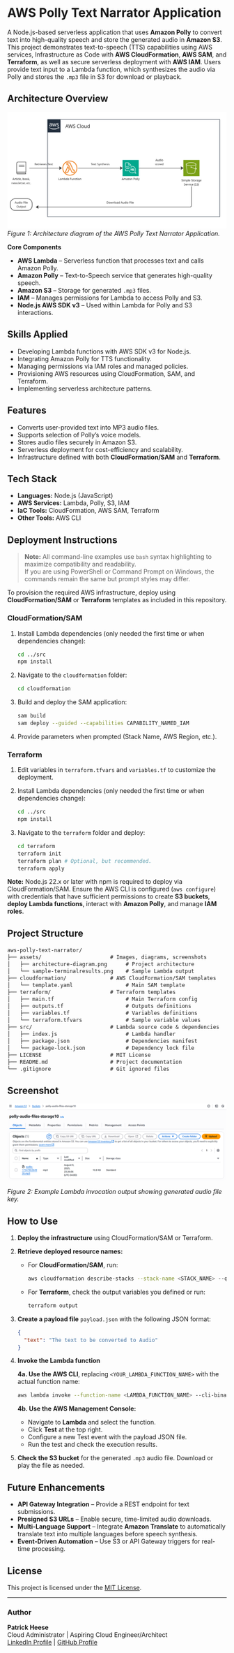 # AWS Polly Text Narrator Application
A Node.js-based serverless application that uses **Amazon Polly** to convert text into high-quality speech and store the generated audio in **Amazon S3**. This project demonstrates text-to-speech (TTS) capabilities using AWS services, Infrastructure as Code with **AWS CloudFormation**, **AWS SAM**, and **Terraform**, as well as secure serverless deployment with **AWS IAM**. Users provide text input to a Lambda function, which synthesizes the audio via Polly and stores the `.mp3` file in S3 for download or playback.

## Architecture Overview
![Architecture Diagram](assets/architecture-diagram.png)  
*Figure 1: Architecture diagram of the AWS Polly Text Narrator Application.*

**Core Components**  
- **AWS Lambda** – Serverless function that processes text and calls Amazon Polly.  
- **Amazon Polly** – Text-to-Speech service that generates high-quality speech.  
- **Amazon S3** – Storage for generated `.mp3` files.  
- **IAM** – Manages permissions for Lambda to access Polly and S3.  
- **Node.js AWS SDK v3** – Used within Lambda for Polly and S3 interactions.

## Skills Applied
- Developing Lambda functions with AWS SDK v3 for Node.js.  
- Integrating Amazon Polly for TTS functionality.  
- Managing permissions via IAM roles and managed policies.  
- Provisioning AWS resources using CloudFormation, SAM, and Terraform.  
- Implementing serverless architecture patterns.

## Features
- Converts user-provided text into MP3 audio files.  
- Supports selection of Polly’s voice models.
- Stores audio files securely in Amazon S3.  
- Serverless deployment for cost-efficiency and scalability.  
- Infrastructure defined with both **CloudFormation/SAM** and **Terraform**.

## Tech Stack
- **Languages:** Node.js (JavaScript)  
- **AWS Services:** Lambda, Polly, S3, IAM  
- **IaC Tools:** CloudFormation, AWS SAM, Terraform  
- **Other Tools:** AWS CLI

## Deployment Instructions
> **Note:** All command-line examples use `bash` syntax highlighting to maximize compatibility and readability.  
> If you are using PowerShell or Command Prompt on Windows, the commands remain the same but prompt styles may differ.

To provision the required AWS infrastructure, deploy using **CloudFormation/SAM** or **Terraform** templates as included in this repository.

### **CloudFormation/SAM**
1. Install Lambda dependencies (only needed the first time or when dependencies change):
   ```bash
   cd ../src
   npm install
   ```
   
2. Navigate to the `cloudformation` folder:
   ```bash
   cd cloudformation
   ```
   
3. Build and deploy the SAM application:
   ```bash
   sam build
   sam deploy --guided --capabilities CAPABILITY_NAMED_IAM
   ```

4. Provide parameters when prompted (Stack Name, AWS Region, etc.).

### **Terraform**
1. Edit variables in `terraform.tfvars` and `variables.tf` to customize the deployment.

2. Install Lambda dependencies (only needed the first time or when dependencies change):
   ```bash
   cd ../src
   npm install
   ```
   
3. Navigate to the `terraform` folder and deploy:
   ```bash
   cd terraform
   terraform init
   terraform plan # Optional, but recommended.
   terraform apply
   ```

**Note:** Node.js 22.x or later with npm is required to deploy via CloudFormation/SAM. Ensure the AWS CLI is configured (`aws configure`) with credentials that have sufficient permissions to create **S3 buckets**, **deploy Lambda functions**, interact with **Amazon Polly**, and manage **IAM roles**.

## Project Structure
```plaintext
aws-polly-text-narrator/
├── assets/                      # Images, diagrams, screenshots
│   ├── architecture-diagram.png      # Project architecture
│   └── sample-terminalresults.png    # Sample Lambda output
├── cloudformation/              # AWS CloudFormation/SAM templates
│   └── template.yaml                 # Main SAM template
├── terraform/                   # Terraform templates
│   ├── main.tf                       # Main Terraform config
│   ├── outputs.tf					  # Outputs definitions
│   ├── variables.tf                  # Variables definitions
│   └── terraform.tfvars              # Sample variable values
├── src/                         # Lambda source code & dependencies
│   ├── index.js                      # Lambda handler
│   ├── package.json                  # Dependencies manifest
│   └── package-lock.json             # Dependency lock file
├── LICENSE                      # MIT License
├── README.md                    # Project documentation
└── .gitignore                   # Git ignored files
```

## Screenshot
![Labeled Output](assets/sample-terminalresults.png)

*Figure 2: Example Lambda invocation output showing generated audio file key.*

## How to Use

1. **Deploy the infrastructure** using CloudFormation/SAM or Terraform.

2. **Retrieve deployed resource names:**
   - For **CloudFormation/SAM**, run:
     ```bash
     aws cloudformation describe-stacks --stack-name <STACK_NAME> --query "Stacks[0].Outputs"
     ```
   - For **Terraform**, check the output variables you defined or run:
     ```bash
     terraform output
     ```

3. **Create a payload file** `payload.json` with the following JSON format:
   ```json
   {
     "text": "The text to be converted to Audio"
   }
   ```

4. **Invoke the Lambda function**  

   **4a. Use the AWS CLI**, replacing `<YOUR_LAMBDA_FUNCTION_NAME>` with the actual function name:  

     ```bash
     aws lambda invoke --function-name <LAMBDA_FUNCTION_NAME> --cli-binary-format raw-in-base64-out --payload file://payload.json response.json
     ```

   **4b. Use the AWS Management Console:**
   - Navigate to **Lambda** and select the function.  
   - Click **Test** at the top right.  
   - Configure a new Test event with the payload JSON file.  
   - Run the test and check the execution results.  

5. **Check the S3 bucket** for the generated `.mp3` audio file. Download or play the file as needed.

## Future Enhancements
- **API Gateway Integration** – Provide a REST endpoint for text submissions.
- **Presigned S3 URLs** – Enable secure, time-limited audio downloads.
- **Multi-Language Support** – Integrate **Amazon Translate** to automatically translate text into multiple languages before speech synthesis.
- **Event-Driven Automation** – Use S3 or API Gateway triggers for real-time processing.

## License
This project is licensed under the [MIT License](LICENSE).

---

### Author
**Patrick Heese**  
Cloud Administrator | Aspiring Cloud Engineer/Architect  
[LinkedIn Profile](https://www.linkedin.com/in/patrick-heese/) | [GitHub Profile](https://github.com/patrick-heese)
